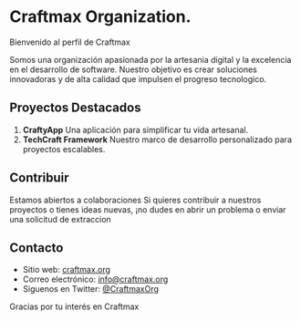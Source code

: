 # Craftmax Organization.

Bienvenido al perfil de Craftmax

Somos una organización apasionada por la artesania digital y la excelencia en el desarrollo de software. Nuestro objetivo es crear soluciones innovadoras y de alta calidad que impulsen el progreso tecnologico.

## Proyectos Destacados

1. **CraftyApp** Una aplicación para simplificar tu vida artesanal.
2. **TechCraft Framework** Nuestro marco de desarrollo personalizado para proyectos escalables.

## Contribuir

Estamos abiertos a colaboraciones Si quieres contribuir a nuestros proyectos o tienes ideas nuevas, ¡no dudes en abrir un problema o enviar una solicitud de extraccion

## Contacto

- Sitio web: [craftmax.org](https://www.craftmax.org)
- Correo electrónico: info@craftmax.org
- Siguenos en Twitter: [@CraftmaxOrg](https://twitter.com/CraftmaxOrg)

Gracias por tu interés en Craftmax
